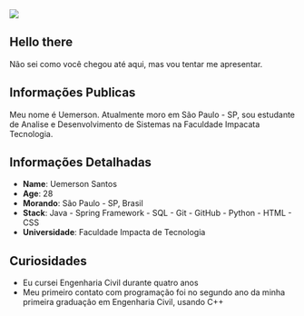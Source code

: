 <div>
    <a target='_blank' href="https://www.linkedin.com/in/uemerson-santos/">
        <img src="https://img.shields.io/badge/LinkedIn-0077B5?style=for-the-badge&logo=linkedin&logoColor=white">
    </a>
</div>

## Hello there

Não sei como você chegou até aqui, mas vou tentar me apresentar.

## Informações Publicas

Meu nome é Uemerson. Atualmente moro em São Paulo - SP, sou estudante de Analise e Desenvolvimento de Sistemas na Faculdade Impacata Tecnologia.

## Informações Detalhadas

* **Name**: Uemerson Santos
* **Age**: 28
* **Morando**: São Paulo - SP, Brasil
* **Stack**: Java - Spring Framework - SQL - Git - GitHub - Python - HTML - CSS 
* **Universidade**: Faculdade Impacta de Tecnologia

## Curiosidades

* Eu cursei Engenharia Civil durante quatro anos
* Meu primeiro contato com programação foi no segundo ano da minha primeira graduação em Engenharia Civil, usando C++
